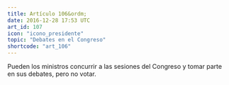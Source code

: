 ```yaml
---
title: Artículo 106&ordm;
date: 2016-12-28 17:53 UTC
art_id: 107
icon: "icono_presidente"
topic: "Debates en el Congreso"
shortcode: "art_106"
---
```

Pueden los ministros concurrir a las sesiones del Congreso y tomar parte en sus debates, pero no votar.
